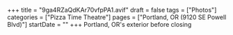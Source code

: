 +++
title = "9ga4RZaQdKAr70vfpPA1.avif"
draft = false
tags = ["Photos"]
categories = ["Pizza Time Theatre"]
pages = ["Portland, OR (9120 SE Powell Blvd)"]
startDate = ""
+++
Portland, OR's exterior before closing
